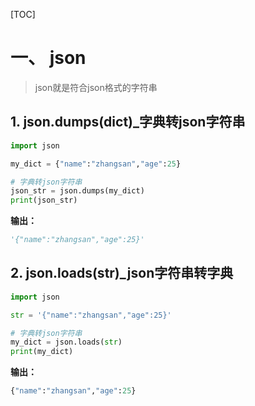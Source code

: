 [TOC]

# 一、 json

> json就是符合json格式的字符串



## 1. json.dumps(dict)_字典转json字符串

```python
import json

my_dict = {"name":"zhangsan","age":25}

# 字典转json字符串
json_str = json.dumps(my_dict)
print(json_str)
```

**输出：**

```python
'{"name":"zhangsan","age":25}'
```

## 2. json.loads(str)_json字符串转字典

```python
import json

str = '{"name":"zhangsan","age":25}'

# 字典转json字符串
my_dict = json.loads(str)
print(my_dict)
```

**输出：**

```python
{"name":"zhangsan","age":25}
```

